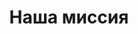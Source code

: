 ---
pageKey: about
locale: ru
title: Наша миссия
crumbLabel: О компании
description: Мы создаем решения для бизнеса, которые позволяют делать логистические услуги максимально выгодными, безопасными и легальными, что в конечном итоге позволяет нашим клиентам быть конкурентным со своим продуктом на рынке развивая свой бизнез еще быстрее! 
header:
  images:
    - alt: about
      image: /img/contactBkg.png
  buttons:
    - link: contacts
      text: Заказать доставку
    - link: contacts
      text: Узнать стоимость   
weSpecialize: 
    title: Мы специализируемся
    list:
        - imageAlt:
            image: /img/logistic.png
            alt: test  
          title: Международная доставка
          description: Мы создаем решения для бизнеса, которые позволяют делать логистические услуги максимально выгодными, безопасными и легальными
          link: / 
        - imageAlt:
            image: /img/about-page-warehouse.png
            alt: test  
          title: Консолидация и хранение груза
          description: Мы создаем решения для бизнеса, которые позволяют делать логистические услуги максимально выгодными, безопасными и легальными
          link: /       
        - imageAlt:
            image: /img/about-page-box.png
            alt: test  
          title: Проверка груза 
          description: Мы создаем решения для бизнеса, которые позволяют делать логистические услуги максимально выгодными, безопасными и легальными
          link: / 
        - imageAlt: 
            image: /img/delivery-cart.png
            alt: test  
          title: Выкуп и доставка товара 
          description: Мы создаем решения для бизнеса, которые позволяют делать логистические услуги максимально выгодными, безопасными и легальными
          link: /       
        - imageAlt: 
            image: /img/startup.png
            alt: test  
          title: Финансовые услуги 
          description: Мы создаем решения для бизнеса, которые позволяют делать логистические услуги максимально выгодными, безопасными и легальными
          link: / 
        - imageAlt: 
            image: /img/call-center.png
            alt: test  
          title: Услуги брокера 
          description: Мы создаем решения для бизнеса, которые позволяют делать логистические услуги максимально выгодными, безопасными и легальными
          link: /
ourValues:
    title: Наши ценности
    list:
        - title: Командность
          description: Мы создаем решения для бизнеса, которые позволяют делать логистические услуги максимально выгодными, безопасными и легальными
        - title: Ответственность
          description: Мы создаем решения для бизнеса, которые позволяют делать логистические услуги максимально выгодными, безопасными и легальными
        - title: Развитие
          description: Мы создаем решения для бизнеса, которые позволяют делать логистические услуги максимально выгодными, безопасными и легальными
        - title: Ориентированность на клиента
          description: Мы создаем решения для бизнеса, которые позволяют делать логистические услуги максимально выгодными, безопасными и легальными
        - title: Конфиденциальность
aboutImg: /img/section-text-about-page.jpg
---